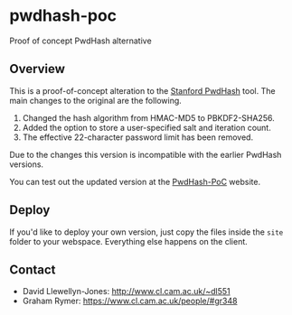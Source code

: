 # pwdhash-poc
Proof of concept PwdHash alternative

## Overview

This is a proof-of-concept alteration to the [Stanford PwdHash](https://www.pwdhash.com/) tool. The main changes to the original are the following.

1. Changed the hash algorithm from HMAC-MD5 to PBKDF2-SHA256.
2. Added the option to store a user-specified salt and iteration count.
3. The effective 22-character password limit has been removed.

Due to the changes this version is incompatible with the earlier PwdHash versions.

You can test out the updated version at the [PwdHash-PoC](http://www.cl.cam.ac.uk/~dl551/pwdhash) website.

## Deploy

If you'd like to deploy your own version, just copy the files inside the ```site``` folder to your webspace. Everything else happens on the client.

## Contact

- David Llewellyn-Jones: http://www.cl.cam.ac.uk/~dl551
- Graham Rymer: https://www.cl.cam.ac.uk/people/#gr348
